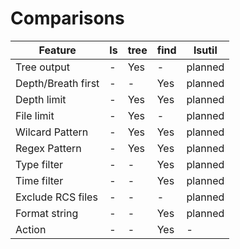 # Comparisons


| Feature            | ls           | tree | find | lsutil  |
| ------------------ | ------------ | ---- | ---- | ------- |
| Tree output        | -            | Yes  | -    | planned |
| Depth/Breath first | -            | -    | Yes  | planned |
| Depth limit        | -            | Yes  | Yes  | planned |
| File limit         | -            | Yes  | -    | planned |
| Wilcard Pattern    | -            | Yes  | Yes  | planned |
| Regex Pattern      | -            | Yes  | Yes  | planned |
| Type filter        | -            | -    | Yes  | planned |
| Time filter        | -            | -    | Yes  | planned |
| Exclude RCS files  | -            | -    | -    | planned |
| Format string      | -            | -    | Yes  | planned |
| Action             | -            | -    | Yes  | -       |



